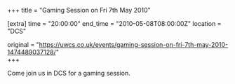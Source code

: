 +++
title = "Gaming Session on Fri 7th May 2010"

[extra]
time = "20:00:00"
end_time = "2010-05-08T08:00:00Z"
location = "DCS"

original = "https://uwcs.co.uk/events/gaming-session-on-fri-7th-may-2010-1474489037128/"    
+++

Come join us in DCS for a gaming session.


